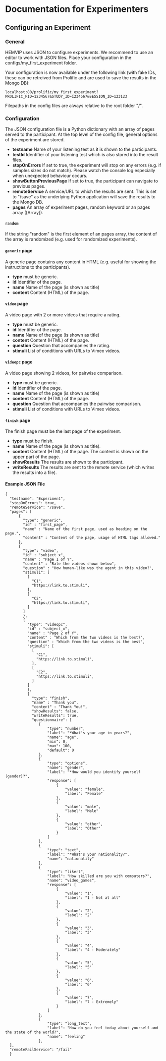 # Documentation for Experimenters

## Configuring an Experiment

### General

HEMVIP uses JSON to configure experiments. We recommend to use an editor to work with JSON files.
Place your configuration in the configs/my_first_experiment folder.

Your configuration is now available under the following link (with fake IDs, these can be retreived from Prolific and are used to save the results in the Mongo DB):

`localhost:80/prolific/my_first_experiment?PROLIFIC_PID=1234567&STUDY_ID=1234567&SESSION_ID=123123`

Filepaths in the config files are always relative to the root folder "/".

### Configuration

The JSON configuration file is a Python dictionary with an array of pages served to the participant.
At the top level of the config file, general options of the experiment are stored.

* **testname** Name of your listening test as it is shown to the participants.
* **testId** Identifier of your listening test which is also stored into the result files.
* **stopOnErrors** If set to true, the experiment will stop on any errors (e.g. if samples sizes do not match). Please watch the console log especially when unexpected behaviour occurs.
* **showButtonPreviousPage** If set to true, the participant can navigate to previous pages.
* **remoteService** A service/URL to which the results are sent. This is set to "/save" as the underlying Python application will save the results to the Mongo DB.
* **pages** An array of experiment pages, random keyword or an pages array ([Array]).

#### `random`

If the string "random" is the first element of an pages array, the content of the array is randomized (e.g. used for randomized experiments).

#### `generic` page

A generic page contains any content in HTML (e.g. useful for showing the instructions to the participants).

* **type** must be generic.
* **id** Identifier of the page.
* **name** Name of the page (is shown as title)
* **content** Content (HTML) of the page.

#### `video` page

A video page with 2 or more videos that require a rating.

* **type** must be generic.
* **id** Identifier of the page.
* **name** Name of the page (is shown as title)
* **content** Content (HTML) of the page.
* **question** Question that accompanies the rating.
* **stimuli** List of conditions with URLs to Vimeo videos.

#### `videopc` page

A video page showing 2 videos, for pairwise comparison.

* **type** must be generic.
* **id** Identifier of the page.
* **name** Name of the page (is shown as title)
* **content** Content (HTML) of the page.
* **question** Question that accompanies the pairwise comparison.
* **stimuli** List of conditions with URLs to Vimeo videos.

#### `finish` page

The finish page must be the last page of the experiment.

* **type** must be finish.
* **name** Name of the page (is shown as title).
* **content** Content (HTML) of the page. The content is shown on the upper part of the page.
* **showResults** The results are shown to the participant.  
* **writeResults** The results are sent to the remote service (which writes the results into a file).

#### Example JSON File

```
{
  "testname": "Experiment",
  "stopOnErrors": true,
  "remoteService": "/save",
  "pages": [
      {
        "type": "generic",
        "id" : "first_page",
        "name" : "Name of the first page, used as heading on the page.",
        "content" : "Content of the page, usage of HTML tags allowed."
      },
      {
        "type": "video",
        "id" : "subject_x",
        "name" : "Page 1 of Y",
        "content" : "Rate the videos shown below",
        "question" : "How human-like was the agent in this video?",
        "stimuli": [
          [
            "C1",
            "https://link.to.stimuli",
          ],
          [
            "C2",
            "https://link.to.stimuli",
          ]          
        ]       
        },
        {
          "type": "videopc",
          "id" : "subject_x",
          "name" : "Page 2 of Y",
          "content" : "Which from the two videos is the best?",
          "question" : "Which from the two videos is the best",
          "stimuli": [
            [
              "C1",
              "https://link.to.stimuli",
            ],
            [
              "C2",
              "https://link.to.stimuli",
            ]          
          ]       
          },
          {
            "type": "finish",
            "name" : "Thank you",
            "content" : "Thank You!",
            "showResults": false,
            "writeResults": true,
            "questionnaire": [
               {
                   "type": "number",
                   "label": "*What's your age in years?",
                   "name": "age",
                   "min": 0,
                   "max": 100,
                   "default": 0
               },
               {
                   "type": "options",
                   "name": "gender",
                   "label": "*How would you identify yourself (gender)?",
                   "response": [
                       {
                           "value": "female",
                           "label": "Female"
                       },
                       {
                           "value": "male",
                           "label": "Male"
                       },
                       {
                           "value": "other",
                           "label": "Other"
                       }
                   ]
               },
               {
                   "type": "text",
                   "label": "*What's your nationality?",
                   "name": "nationality"
               },
               {
                   "type": "likert",
                   "label": "How skilled are you with computers?",
                   "name": "video_games",
                   "response": [
                       {
                           "value": "1",
                           "label": "1 - Not at all"
                       },
                       {
                           "value": "2",
                           "label": "2"
                       },
                       {
                           "value": "3",
                           "label": "3"
                       },
                       {
                           "value": "4",
                           "label": "4 - Moderately"
                       },
                       {
                           "value": "5",
                           "label": "5"
                       },
                       {
                           "value": "6",
                           "label": "6"
                       },
                       {
                           "value": "7",
                           "label": "7 - Extremely"
                       }
                   ]
               },
               {
                   "type": "long_text",
                   "label": "How do you feel today about yourself and the state of the world?",
                   "name": "feeling"
               },
  ],
  "remoteFailService": "/fail"
  }
  ```
